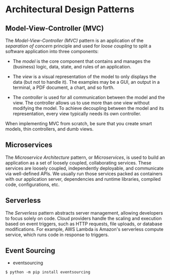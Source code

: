 # Architectural Design Patterns

## Model-View-Controller (MVC)

The *Model-View-Controller (MVC)* pattern is an application of the *separation of concern* principle and 
used for *loose coupling* to split a software application into three components:

- The *model* is the core component that contains and manages 
the (business) logic, data, state, and rules of an application.

- The *view* is a visual representation of the model to only displays the data (but not to handle it).
The examples may be a GUI, an output in a terminal, a PDF document, a chart, and so forth. 

- The *controller* is used for all communication between the model and the view. 
The controller allows us to use more than one view without modifying the model.
To achieve decoupling between the model and its representation, every view typically needs its own controller.

When implementing MVC from scratch, be sure that you create smart models, thin controllers, and dumb views.

## Microservices

The *Microservice Architecture* pattern, or *Microservices*, is used to build 
an application as a set of loosely coupled, collaborating services.
These services are loosely coupled, independently deployable, and communicate via well-defined APIs.
We usually run those services packed as containers with our application server, 
dependencies and runtime libraries, compiled code, configurations, etc.

## Serverless

The *Serverless* pattern abstracts server management, allowing developers to focus solely on code.
Cloud providers handle the scaling and execution based on event triggers, 
such as HTTP requests, file uploads, or database modifications.
For example, AWS Lambda is Amazon's serverless compute service, which runs code in response to triggers.

## Event Sourcing

- eventsourcing
```unix
$ python -m pip install eventsourcing
```